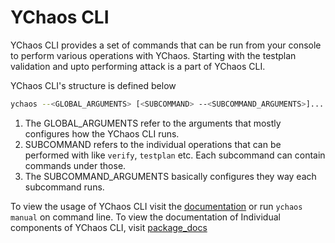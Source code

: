 # YChaos CLI

YChaos CLI provides a set of commands that can be run
from your console to perform various operations with YChaos.
Starting with the testplan validation and upto performing attack
is a part of YChaos CLI.

YChaos CLI's structure is defined below

```bash
ychaos --<GLOBAL_ARGUMENTS> [<SUBCOMMAND> --<SUBCOMMAND_ARGUMENTS>]...
```

1. The GLOBAL_ARGUMENTS refer to the arguments that mostly configures
how the YChaos CLI runs.
2. SUBCOMMAND refers to the individual operations that can be performed with
like `verify`, `testplan` etc. Each subcommand can contain commands under those.
3. The SUBCOMMAND_ARGUMENTS basically configures they way each subcommand
runs.
   
To view the usage of YChaos CLI visit the [documentation](manual.md) or
run `ychaos manual` on command line. To view the documentation of Individual
components of YChaos CLI, visit [package_docs](#)
